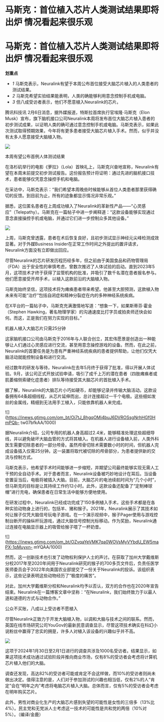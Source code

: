 # 马斯克：首位植入芯片人类测试结果即将出炉 情况看起来很乐观

# 马斯克：首位植入芯片人类测试结果即将出炉 情况看起来很乐观

**划重点**

  * _1_ 马斯克表示，Neuralink有望于本周公布首位接受大脑芯片植入的人类患者的测试结果。
  * _2_ 马斯克希望实验结果能表明，人类的确能够利用意念控制手机或电脑。
  * _3_ 但八成受访者表示，他们不愿意植入Neuralink的芯片。

腾讯科技讯 2月6日消息，据外媒报道，特斯拉首席执行官埃隆·马斯克（Elon
Musk）宣布，旗下脑机接口公司Neuralink本周将发布首位大脑芯片植入患者的初步测试成果，以证明人类的确可通过意念控制手机或电脑。马斯克表示，如果此次测试取得预期效果，今年将有更多患者接受大脑芯片植入手术。然而，似乎并没有太多人愿意接受大脑植入物。

![](https://inews.gtimg.com/om_bt/OiyL2GFZst0vxAry2OMyoCRHz6n84LVsxEhNJaULVXHy8AA/1000)

本周有望公布首例人体测试结果

在洛杉矶举行的电影《萝拉》（Lola）首映礼上，马斯克兴奋地宣称，Neuralink有望在本周末前提交初步测试报告。这份报告预计将证明：通过先进的脑机接口技术，患者能够仅凭意念操控手机和电脑。

在采访中，马斯克表示：“我们希望本周晚些时候能够从首位人类患者那里获得确切的反馈。到目前为止，所有的迹象都显示情况非常乐观。”

据悉，这位匿名患者在上周成功植入了Neuralink的革新性产品——“心灵感应”（Telepathy）。马斯克在一篇帖子中进一步阐释道：“这款设备能够实现通过意念直接操控手机或电脑，并通过它们进一步控制众多其他设备。”

![](https://inews.gtimg.com/om_bt/OOamgR1FJ2ZxHsuesX_1fX9G-BMYKrSmXws3TWD7UVEYUAA/1000)

上周，马斯克曾透露，患者在术后恢复良好，且初步测试显示神经元尖峰检测成效显著。对于外媒Business
Insider在正常工作时间之外提出的置评请求，Neuralink方面没有立即做出回应。

尽管Neuralink的芯片研发历程历经多年，但之前由于美国食品和药物管理局（FDA）出于安全性的审慎考虑，曾数次推迟了人体试验的启动。直到2023年5月，这项技术才终于获得了监管机构的批准，并吸引了数千名潜在患者报名参与。他们愿意接受开颅手术，以植入这款前沿的大脑植入物。

马斯克始终坚信，这项技术将为瘫痪患者带来希望。他甚至大胆预测，这款植入物未来有可能“治疗”包括自闭症和精神分裂症在内的多种神经系统疾病。

在X平台的一篇帖子中，马斯克充满激情地写道：“想象一下，如果斯蒂芬·霍金（Stephen
Hawking，著名物理学家）的沟通速度比打字员或拍卖师还快会如何。而这，正是我们在努力实现的目标。”

机器人植入大脑芯片只需25分钟

这家脑机接口公司由马斯克于2016年与人联合创立，其宏伟愿景是创造出一种能够让人们通过心灵感应进行交流，甚至用意念操控游戏的设备。然而，在此之前，Neuralink的首要任务是为患有严重神经系统疾病的患者提供帮助，让他们仅凭大脑活动就能控制设备和进行交流。

经过数年的研发与等待，Neuralink在去年5月终于获得了批准，得以开展人体试验。9月，该公司正式开放试验申请，吸引了成千上万的潜在患者（四肢瘫痪者或肌萎缩侧索硬化症患者）排队等待接受其大脑芯片的首批植入手术。

据了解，Neuralink的大脑芯片小巧如硬币，却能够记录并传输大脑活动。这款设备拥有64条超细线程，从芯片延伸而出，总计连接超过一千个电极。这些细如发丝的金属线，精细到无法用手工植入，只能依靠机器人来完成。

![](https://inews.gtimg.com/om_bt/Oi7tJ_8hgqOMi4buJ6DVROSsgNrhHGf0HmPQb-
tw07bfkAA/1000)

据Neuralink介绍，公司专用的机器人身高超过2.4米，能够精准处理这些超细导线，并以避免破坏大脑血管的方式将其植入。在机器人进行设备植入前，人类外科医生需要切除患者的一部分颅骨。虽然颅骨切除术需要数小时的时间，但机器人完成设备插入仅需25分钟。这一装置将取代被切除的颅骨部分，为患者提供新的交流与控制方式。

马斯克表示，他希望手术时间能够进一步缩短，并期望公司最终能够实现无需人工干预的全自动手术。对于患者而言，Neuralink设备被巧妙地设计在耳后。当设备安置妥当后，电极将被插入大脑。目前，大脑芯片的电池续航时间为“几个小时”，但马斯克的目标是让其持续工作约12小时。此外，这款设备还配备了“定制棒球帽”进行充电，确保患者在日常生活中能够方便地使用。

在研发过程中，Neuralink已经成功完成了150多例植入手术，这些手术都是在各种实验动物身上进行的，包括羊、猪和猴子。2021年，Neuralink展示了其技术如何让猴子仅凭大脑信号玩电子游戏。在一个演示视频中，猴子Pager使用与游戏控制台断开的操纵杆玩游戏，通过大脑信号控制光标移动。作为奖励，Neuralink通过连接在电脑显示器上的吸管给猴子喂了一杯奶昔。

![](https://inews.gtimg.com/om_bt/OZvqaYeVMK7qa0WOVsMyVYbdU_EW5maPX-1pMuyxn-
mYQAA/1000)

然而，这一创新技术也引发了动物权利保护人士的声讨。在获取了加州大学戴维斯分校2017年至2020年间用于Neuralink研究的猴子的700多页文件后，负责任医学医师委员会于2022年向美国农业部提交了一份关于Neuralink的投诉。该组织表示，这些记录表明这些动物经历了“极度的痛苦”。

对此，加州大学戴维斯分校和Neuralink均予以否认，双方的合作也在2020年宣告结束。Neuralink在一篇博客文章中坚称：“在Neuralink，我们始终致力于以最人道和道德的方式与动物合作。”

公众不买账，八成以上受访者不愿植入

尽管Neuralink正致力于开发大脑植入物，以调和大脑与技术之间的联系。然而，英国在线市场研究公司YouGov的最新民意调查显示，尽管这项技术确实在科幻小说粉丝中赢得了忠实的拥趸，许多人对植入该设备的兴趣似乎并不高。

![](https://inews.gtimg.com/om_bt/O7Z9N3Bpba7wIHU90i1h8lmdipJ_giZ9uyNA9N9XckjxUAA/1000)

这项于2024年1月30日至2月1日进行的调查共涉及1000名受访者。结果显示，如果这项技术成功通过试验阶段并推向商业市场，仅有8%的受访者会考虑将计算机芯片植入他们的大脑。

调查还发现，高达82%的受访者可能或肯定不会这样做，而10%的受访者则尚未做出决定。值得注意的是，人们对于参加测试的兴趣也相当低，仅有2%的人“肯定”会在“明年之内”考虑将电脑芯片植入大脑。总体而言，仅有5%的受访者会考虑在明年购买芯片。

此外，男性对商业化生产的大脑芯片感到失望的可能性是女性的三倍多（13%比4%）。民主党和无党派人士考虑这一技术的可能性是共和党的两倍（10%对5%）。（编译/金鹿）


